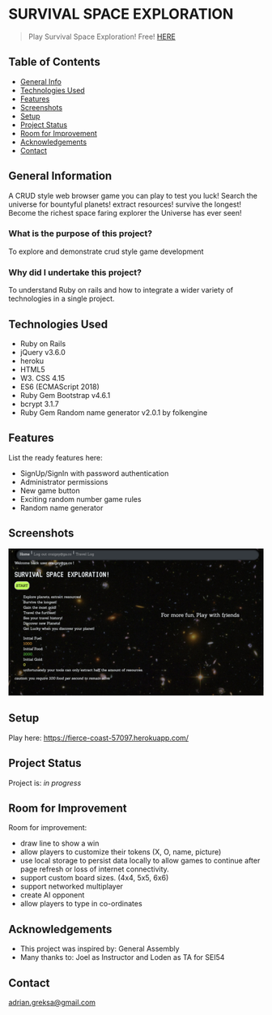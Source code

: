 # SURVIVAL SPACE EXPLORATION
> Play Survival Space Exploration! Free! [HERE](https://fierce-coast-57097.herokuapp.com/)

## Table of Contents
* [General Info](#general-information)
* [Technologies Used](#technologies-used)
* [Features](#features)
* [Screenshots](#screenshots)
* [Setup](#setup)
* [Project Status](#project-status)
* [Room for Improvement](#room-for-improvement)
* [Acknowledgements](#acknowledgements)
* [Contact](#contact)
<!-- * [License](#license) -->


## General Information
A CRUD style web browser game you can play to test you luck! Search the universe for bountyful planets! extract resources! survive the longest! Become the richest space faring explorer the Universe has ever seen!

### What is the purpose of this project?
To explore and demonstrate crud style game development

### Why did I undertake this project?
To understand Ruby on rails and how to integrate a wider variety of technologies in a single project.

## Technologies Used
- Ruby on Rails
- jQuery v3.6.0
- heroku
- HTML5
- W3. CSS 4.15
- ES6 (ECMAScript 2018)
- Ruby Gem Bootstrap v4.6.1
- bcrypt 3.1.7
- Ruby Gem Random name generator v2.0.1 by folkengine


## Features
List the ready features here:
- SignUp/SignIn with password authentication
- Administrator permissions
- New game button
- Exciting random number game rules
- Random name generator


## Screenshots
![Screen shot](app/assets/images/survival_space_exploration.png)


## Setup
Play here: https://fierce-coast-57097.herokuapp.com/

## Project Status
Project is: _in progress_

## Room for Improvement

Room for improvement:
- draw line to show a win
- allow players to customize their tokens (X, O, name, picture)
- use local storage to persist data locally to allow games to continue after page refresh or loss of internet connectivity.
- support custom board sizes. (4x4, 5x5, 6x6)
- support networked multiplayer
- create AI opponent
- allow players to type in co-ordinates


## Acknowledgements
- This project was inspired by: General Assembly
- Many thanks to: Joel as Instructor and Loden as TA for SEI54

## Contact
adrian.greksa@gmail.com
